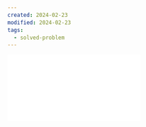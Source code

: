 ```yaml
---
created: 2024-02-23
modified: 2024-02-23
tags:
  - solved-problem
---
```

![ForelineHeatConduction](ForelineHeatConduction.pdf)